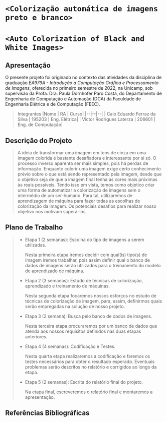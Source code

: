 # `<Colorização automática de imagens preto e branco>`
# `<Auto Colorization of Black and White Images>`

## Apresentação

O presente projeto foi originado no contexto das atividades da disciplina de graduação *EA979A - Introdução a Computação Gráfica e Processamento de Imagens*, 
oferecida no primeiro semestre de 2022, na Unicamp, sob supervisão da Profa. Dra. Paula Dornhofer Paro Costa, do Departamento de Engenharia de Computação e Automação (DCA) da Faculdade de Engenharia Elétrica e de Computação (FEEC).

> Integrantes
> |Nome  | RA | Curso|
> |--|--|--|
> | Caio Eduardo Ferraz da Silva  | 195203  | Eng. Elétrica|
> | Victor Rodrigues Laterza  | 206601  | Eng. de Computação|


## Descrição do Projeto
> A ideia de transformar uma imagem em tons de cinza em uma imagem colorida é bastante desafiadora e interessante por si só. O processo inverso aparenta ser mais simples, pois há perdas de informação. Enquanto colorir uma imagem exige certo conhecimento prévio sobre o que está sendo representado pela imagem, desde que o objetivo seja de que a imagem final tenha as cores mais próximas às reais possíveis. Tendo isso em vista, temos como objetico criar uma forma de automatizar a colorização de imagens sem o intermédio de um ser-humano. Para tal, utilizaremos de aprendizagem de máquina para fazer todas as escolhas de colorização da imagem. Os potenciais desafios para realizar nosso objetivo nos motivam superá-los.

## Plano de Trabalho

> * Etapa 1 (2 semanas): Escolha do tipo de imagens a serem utilizadas.
>
>     Nesta primeira etapa iremos decidir com qual(is) tipo(s) de imagem iremos trabalhar, pois assim definir qual o banco de dados de imagens serão utilizados para o treinamento do modelo de aprendizado de máquina.
>     
> * Etapa 2 (3 semanas): Estudo de técnicas de colorização, aprendizado e treinamento de máquinas.
> 
>     Nesta segunda etapa focaremos nossos esforços no estudo de técnicas de colorização de imagem, para, assim, definirmos quais serão empregadas na solução de nosso projeto.
>     
> * Etapa 3 (2 semana): Busca pelo banco de dados de imagens.
> 
>     Nesta terceira etapa procuraremos por um banco de dados que atenda aos nossos requisitos definidos nas duas etapas anteriores.
>     
> * Etapa 4 (4 semanas): Codificação e Testes.
> 
>     Nesta quarta etapa realizaremos a codificação e faremos os testes necessários para obter o resultado esperado. Eventuais problemas serão descritos no relatório e corrigidos ao longo da etapa.
>     
> * Etapa 5 (2 semanas): Escrita do relatório final do projeto.
>
>     Na etapa final, escreveremos o relatório final e montaremos a apresentação.
>

## Referências Bibliográficas
>
